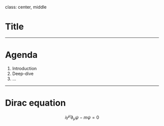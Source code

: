 class: center, middle

# Title

---

# Agenda

1. Introduction
2. Deep-dive
3. ...

---

# Dirac equation
$$ i\gamma^{\mu}\partial_{\mu}\psi -m\psi = 0$$

